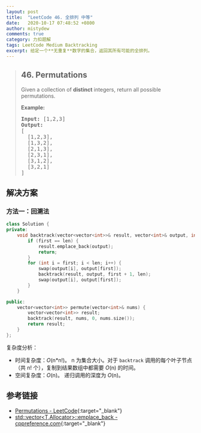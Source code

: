 ```yaml
---
layout: post
title:  "LeetCode 46. 全排列 中等"
date:   2020-10-17 07:48:52 +0800
author: mistydew
comments: true
category: 力扣题解
tags: LeetCode Medium Backtracking
excerpt: 给定一个**无重复**数字的集合，返回其所有可能的全排列。
---
```

> ## 46. Permutations
> 
> Given a collection of **distinct** integers, return all possible permutations.
> 
> **Example:**
> 
> <pre>
> <strong>Input:</strong> [1,2,3]
> <strong>Output:</strong>
> [
>   [1,2,3],
>   [1,3,2],
>   [2,1,3],
>   [2,3,1],
>   [3,1,2],
>   [3,2,1]
> ]
> </pre>

## 解决方案

### 方法一：回溯法

```cpp
class Solution {
private:
    void backtrack(vector<vector<int>>& result, vector<int>& output, int first, int len) {
        if (first == len) {
            result.emplace_back(output);
            return;
        }
        for (int i = first; i < len; i++) {
            swap(output[i], output[first]);
            backtrack(result, output, first + 1, len);
            swap(output[i], output[first]);
        }
    }

public:
    vector<vector<int>> permute(vector<int>& nums) {
        vector<vector<int>> result;
        backtrack(result, nums, 0, nums.size());
        return result;
    }
};
```

复杂度分析：
* 时间复杂度：*O*(n\*n!)。
  n 为集合大小。对于 `backtrack` 调用的每个叶子节点（共 n! 个），复制到结果数组中都需要 *O*(n) 的时间。
* 空间复杂度：*O*(n)。
  递归调用的深度为 *O*(n)。

## 参考链接

* [Permutations - LeetCode](https://leetcode.com/problems/permutations/){:target="_blank"}
* [std::vector<T,Allocator>::emplace_back - cppreference.com](https://en.cppreference.com/w/cpp/container/vector/emplace_back){:target="_blank"}
